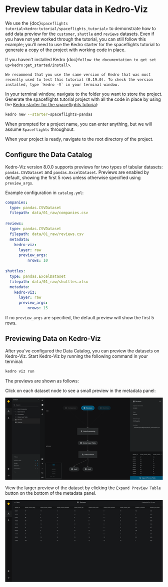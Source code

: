 # Preview tabular data in Kedro-Viz

We use the {doc}`spaceflights tutorial<kedro:tutorial/spaceflights_tutorial>` to demonstrate how to add data preview for the `customer`, `shuttle` and `reviews` datasets. Even if you have not yet worked through the tutorial, you can still follow this example; you'll need to use the Kedro starter for the spaceflights tutorial to generate a copy of the project with working code in place.

If you haven't installed Kedro {doc}`follow the documentation to get set up<kedro:get_started/install>`. 

```{important}
We recommend that you use the same version of Kedro that was most recently used to test this tutorial (0.19.0). To check the version installed, type `kedro -V` in your terminal window.
```

In your terminal window, navigate to the folder you want to store the project. Generate the spaceflights tutorial project with all the code in place by using the [Kedro starter for the spaceflights tutorial](https://github.com/kedro-org/kedro-starters/tree/main/spaceflights-pandas):


```bash
kedro new --starter=spaceflights-pandas
```

When prompted for a project name, you can enter anything, but we will assume `Spaceflights` throughout.

When your project is ready, navigate to the root directory of the project.

## Configure the Data Catalog

Kedro-Viz version 8.0.0 supports previews for two types of tabular datasets: `pandas.CSVDataset` and `pandas.ExcelDataset`. Previews are enabled by default, showing the first 5 rows unless otherwise specified using `preview_args`.

Example configuration in `catalog.yml`:

```yaml
companies:
  type: pandas.CSVDataset
  filepath: data/01_raw/companies.csv

reviews:
  type: pandas.CSVDataset
  filepath: data/01_raw/reviews.csv
  metadata:
    kedro-viz:
      layer: raw
      preview_args:
          nrows: 10

shuttles:
  type: pandas.ExcelDataset
  filepath: data/01_raw/shuttles.xlsx
  metadata:
    kedro-viz:
      layer: raw
      preview_args:
          nrows: 15
```

If no `preview_args` are specified, the default preview will show the first 5 rows.


## Previewing Data on Kedro-Viz

After you've configured the Data Catalog, you can preview the datasets on Kedro-Viz. Start Kedro-Viz by running the following command in your terminal:

```bash
kedro viz run
```

The previews are shown as follows:

Click on each dataset node to see a small preview in the metadata panel:


![](./images/preview_datasets_metadata.png)


View the larger preview of the dataset by clicking the `Expand Preview Table` button on the bottom of the metadata panel.


![](./images/preview_datasets_expanded.png)

